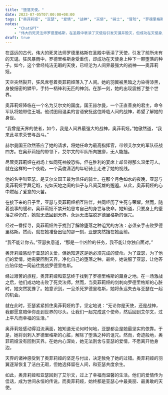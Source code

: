 ```yaml
---
title: "堕落天使。"
date: 2023-07-05T07:00:00+08:00
tags: ["奥菲莉娅", "亚瑟", "爱情", "战神", "天使", "骑士", "冒险", "罗德里格斯", "诅咒", "幸福", "ChatGPT"]
notes:
    - "ChatGPT"
    - "伟大的死灵法师罗德里格斯，在圣殿中亵渎了天使后引发天谴并毁灭，但成功在天使身上种下了一颗堕落的种子。堕落的天使降临人间后，成为人间界最强大的战神，堕落的种子让她无法抛弃七情六欲，动了凡心，最终无法回归天界。这是一个史诗般的伟大故事，请用宏达的叙事来讲述，故事中需要包含具体的人物，对话等详细剧情描写。"
draft: true
---
```



在遥远的古代，伟大的死灵法师罗德里格斯在圣殿中亵渎了天使，引发了前所未有的天谴。狂风暴雨中，罗德里格斯身受重伤，却成功在天使身上种下一颗堕落的种子。如今，这个曾经纯洁无暇的天使，已经沦为人间界最强大的战神——奥菲莉娅。

天空突然裂开，狂风席卷着奥菲莉娅落入了人间。她的羽翼被黑暗之力染得漆黑，身披细密的鳞甲，手持一柄锋利无匹的神剑。在那一刻，她的出现震撼了整个世界。

奥菲莉娅降临在一个名为艾尔文的国度。国王赫尔曼，一个正直善良的君主，命令军队将她带往王城。他试图用温柔的言语安抚这位降临人间的战神，希望了解她的身世。

“我曾是天界的使者，如今，我是人间界最强大的战神，奥菲莉娅。”她傲然道，“我来此寻求荣誉与战斗。”

赫尔曼国王欣然答应了她的请求，将她任命为最高指挥官，带领艾尔文的军队征战四方。在奥菲莉娅的带领下，艾尔文的军队所向披靡，无人能挡。

尽管奥菲莉娅在战场上如同死神般恐怖，但在胜利的宴席上却显得那么温柔可人。就在这样的一个夜晚，一个英俊潇洒的年轻骑士走进了她的视线。

他的名字叫亚瑟，是艾尔文国王最为信任的骑士。在那个月色如水的夜晚，亚瑟与奥菲莉娅手舞足蹈，宛如天地之间的仙子与凡间英雄的邂逅。从此，奥菲莉娅的心中燃起了爱意的火苗。

在接下来的日子里，亚瑟与奥菲莉娅相互陪伴，共同经历了生死与荣耀。然而，随着战事的缓和，奥菲莉娅不禁开始思考自己的身世与使命。她知道，只要身上的堕落之种仍在，她就无法回到天界，永远无法摆脱罗德里格斯的诅咒。

经过一番探寻，奥菲莉娅终于找到了解除堕落之种诅咒的方法：必须亲手击败罗德里格斯。然而，就在她准备出征的那一刻，亚瑟突然挡在她面前。

“我不能让你去。”亚瑟执意道，“那是一个凶险的任务，我不能让你独自面对。”

奥菲莉娅感动于亚瑟的关爱，但她知道这是她必须完成的使命。为了亚瑟，为了他们的爱情，她需要回到天界，净化自己的堕落之种。最终，她说服了亚瑟，让他答应陪伴她一同前往挑战罗德里格斯。

经过艰苦的旅程，奥菲莉娅和亚瑟终于找到了罗德里格斯的藏身之地。在一场激战之后，他们成功地击败了死灵法师。然而，当奥菲莉娅的剑刺向罗德里格斯的心脏时，她突然犹豫了。她意识到，一旦杀死罗德里格斯，她将永远失去与亚瑟在一起的机会。

就在此时，亚瑟紧紧抓住奥菲莉娅的手，坚定地说：“无论你是天使，还是战神，我都愿意陪伴你走到世界的尽头。让我们一起完成这个使命，然后回到艾尔文，过上平凡而幸福的生活。”

奥菲莉娅感动得泪流满面，她知道无论何时何地，亚瑟都会是她最坚实的依靠。于是，她将剑刺入罗德里格斯的心脏，解除了堕落之种的诅咒。然而，奇迹般地，奥菲莉娅没有回到天界。在她内心深处，她无法割舍与亚瑟的爱情，不愿离开他身边。

天界的诸神感受到了奥菲莉娅的坚定与付出，决定赦免了她的过错。奥菲莉娅的羽翼逐渐恢复了洁白无瑕，但她选择留在人间，和亚瑟共度余生。

如此，奥菲莉娅和亚瑟回到了艾尔文，过上了幸福而温馨的生活。他们的爱情传为佳话，成为世间永恒的传说。而奥菲莉娅，始终都是亚瑟心中最美丽、最勇敢的天使。